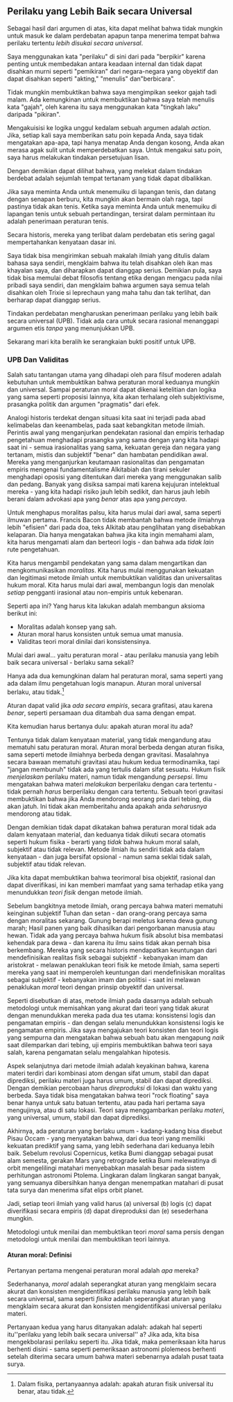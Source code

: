 ## Perilaku yang Lebih Baik secara Universal

Sebagai hasil dari argumen di atas, kita dapat melihat bahwa tidak mungkin untuk masuk ke dalam perdebatan apapun tanpa menerima tempat bahwa perilaku tertentu *lebih disukai secara universal*.

Saya menggunakan kata "perilaku" di sini dari pada "berpikir" karena penting untuk membedakan antara keadaan internal dan tidak dapat disahkan murni seperti "pemikiran" dari negara-negara yang obyektif dan dapat disahkan seperti "akting," "menulis" dan"berbicara".

Tidak mungkin membuktikan bahwa saya mengimpikan seekor gajah tadi malam. Ada kemungkinan untuk membuktikan bahwa saya telah menulis kata "gajah", oleh karena itu saya menggunakan kata "tingkah laku" daripada "pikiran".

Mengakuisisi ke logika unggul kedalam sebuah argumen adalah *action*. Jika, setiap kali saya memberikan satu poin kepada Anda, saya tidak mengatakan apa-apa, tapi hanya menatap Anda dengan kosong, Anda akan merasa agak sulit untuk memperdebatkan saya. Untuk mengakui satu poin, saya harus melakukan tindakan persetujuan lisan.

Dengan demikian dapat dilihat bahwa, yang melekat dalam tindakan berdebat adalah sejumlah tempat tertanam yang tidak dapat dibalikkan.

Jika saya meminta Anda untuk menemuiku di lapangan tenis, dan datang dengan senapan berburu, kita mungkin akan bermain olah raga, tapi pastinya tidak akan tenis. Ketika saya meminta Anda untuk menemuiku di lapangan tenis untuk sebuah pertandingan, tersirat dalam permintaan itu adalah penerimaan peraturan tenis.

Secara historis, mereka yang terlibat dalam perdebatan etis sering gagal mempertahankan kenyataan dasar ini.

Saya tidak bisa mengirimkan sebuah makalah ilmiah yang ditulis dalam bahasa saya sendiri, mengklaim bahwa itu telah disahkan oleh ikan mas khayalan saya, dan diharapkan dapat dianggap serius. Demikian pula, saya tidak bisa memulai debat filosofis tentang etika dengan mengacu pada nilai pribadi saya sendiri, dan mengklaim bahwa argumen saya semua telah disahkan oleh Trixie si leprechaun yang maha tahu dan tak terlihat, dan berharap dapat dianggap serius.

Tindakan perdebatan mengharuskan penerimaan perilaku yang lebih baik secara universal (UPB). Tidak ada cara untuk secara rasional menanggapi argumen etis *tanpa* yang menunjukkan UPB.

Sekarang mari kita beralih ke serangkaian bukti positif untuk UPB.

### UPB Dan Validitas

Salah satu tantangan utama yang dihadapi oleh para filsuf moderen adalah kebutuhan untuk membuktikan bahwa peraturan moral keduanya mungkin dan universal. Sampai peraturan moral dapat dikenai ketelitian dan logika yang sama seperti proposisi lainnya, kita akan terhalang oleh subjektivisme, prasangka politik dan argumen "pragmatis" dari efek.

Analogi historis terdekat dengan situasi kita saat ini terjadi pada abad kelimabelas dan keenambelas, pada saat kebangkitan metode ilmiah. Perintis awal yang menganjurkan pendekatan rasional dan empiris terhadap pengetahuan menghadapi prasangka yang sama dengan yang kita hadapi saat ini - semua irasionalitas yang sama, kekuatan gereja dan negara yang tertanam, mistis dan subjektif "benar" dan hambatan pendidikan awal. Mereka yang menganjurkan keutamaan rasionalitas dan pengamatan empiris mengenai fundamentalisme Alkitabiah dan tirani sekuler menghadapi oposisi yang ditentukan dari mereka yang menggunakan salib dan pedang. Banyak yang disiksa sampai mati karena kejujuran intelektual mereka - yang kita hadapi risiko jauh lebih sedikit, dan harus jauh lebih berani dalam advokasi apa yang *benar* atas apa yang *percaya*.

Untuk menghapus moralitas palsu, kita harus mulai dari awal, sama seperti ilmuwan pertama. Francis Bacon tidak membantah bahwa metode ilmiahnya lebih "efisien" dari pada doa, teks Alkitab atau penglihatan yang disebabkan kelaparan. Dia hanya mengatakan bahwa jika kita ingin memahami alam, kita harus mengamati alam dan berteori logis - dan bahwa ada *tidak lain* rute pengetahuan.

Kita harus mengambil pendekatan yang sama dalam mengartikan dan mengkomunikasikan *moralitas*. Kita harus mulai menggunakan kekuatan dan legitimasi metode ilmiah untuk membuktikan validitas dan universalitas hukum moral. Kita harus mulai dari awal, membangun logis dan menolak *setiap* pengganti irasional atau non-empiris untuk kebenaran.

Seperti apa ini? Yang harus kita lakukan adalah membangun aksioma berikut ini:

- Moralitas adalah konsep yang sah.
- Aturan moral harus konsisten untuk semua umat manusia.
- Validitas teori moral dinilai dari konsistensinya.

Mulai dari awal... yaitu peraturan moral - atau perilaku manusia yang lebih baik secara universal - berlaku sama sekali?

Hanya ada dua kemungkinan dalam hal peraturan moral, sama seperti yang ada dalam ilmu pengetahuan logis manapun. Aturan moral universal berlaku, atau tidak.[^6]

Aturan dapat valid jika *ada secara empiris*, secara grafitasi, atau karena *benar*, seperti persamaan dua ditambah dua sama dengan empat.

Kita kemudian harus bertanya dulu: apakah aturan moral itu ada?

Tentunya tidak dalam kenyataan material, yang tidak mengandung atau mematuhi satu peraturan moral. Aturan moral berbeda dengan aturan fisika, sama seperti metode ilmiahnya berbeda dengan gravitasi. Masalahnya secara bawaan mematuhi gravitasi atau hukum kedua termodinamika, tapi "jangan membunuh" tidak ada yang tertulis dalam sifat sesuatu. Hukum fisik *menjelaskan* perilaku materi, namun tidak mengandung *persepsi*. Ilmu mengatakan bahwa materi *melakukan* berperilaku dengan cara tertentu - tidak pernah *harus* berperilaku dengan cara tertentu. Sebuah teori gravitasi membuktikan bahwa jika Anda mendorong seorang pria dari tebing, dia akan jatuh. Ini tidak akan memberitahu anda apakah anda *seharusnya* mendorong atau tidak.

Dengan demikian tidak dapat dikatakan bahwa peraturan moral tidak ada dalam kenyataan material, dan keduanya tidak diikuti secara otomatis seperti hukum fisika - berarti yang *tidak* bahwa hukum moral salah, subjektif atau tidak relevan. Metode ilmiah itu sendiri tidak ada dalam kenyataan - dan juga bersifat opsional - namun sama seklai tidak salah, subjektif atau tidak relevan.

Jika kita dapat membuktikan bahwa teorimoral bisa objektif, rasional dan dapat diverifikasi, ini kan memberi mamfaat yang sama terhadap etika yang menundukkan *teori fisik* dengan metode ilmiah.

Sebelum bangkitnya metode ilmiah, orang percaya bahwa materi mematuhi keinginan subjektif Tuhan dan setan - dan orang-orang percaya sama dengan moralitas sekarang. Gunung berapi meletus karena dewa gunung marah; Hasil panen yang baik dihasilkan dari pengorbanan manusia atau hewan. Tidak ada yang percaya bahwa hukum fisik absolut bisa membatasi kehendak para dewa - dan karena itu ilmu sains tidak akan pernah bisa berkembang. Mereka yang secara historis mendapatkan keuntungan dari mendefinisikan realitas fisik sebagai subjektif - kebanyakan imam dan aristokrat - melawan penaklukan teori fisik ke metode ilmiah, sama seperti mereka yang saat ini memperoleh keuntungan dari mendefinisikan moralitas sebagai subjektif - kebanyakan imam dan politisi - saat ini melawan penaklukan *moral* teori dengan prinsip obyektif dan universal.

Seperti disebutkan di atas, metode ilmiah pada dasarnya adalah sebuah metodologi untuk memisahkan yang akurat dari teori yang tidak akurat dengan menundukkan mereka pada dua tes utama: konsistensi logis dan pengamatan empiris - dan dengan selalu menundukkan konsistensi logis ke pengamatan empiris. Jika saya mengajukan teori konsisten dan teori logis yang sempurna dan mengatakan bahwa sebuah batu akan mengapung *naik* saat dilemparkan dari tebing, uji empiris membuktikan bahwa teori saya salah, karena pengamatan selalu mengalahkan hipotesis.

Aspek selanjutnya dari metode ilmiah adalah keyakinan bahwa, karena materi terdiri dari kombinasi atom dengan sifat umum, stabil dan dapat diprediksi, perilaku materi juga harus umum, stabil dan dapat diprediksi. Dengan demikian percobaan harus *direproduksi* di lokasi dan waktu yang berbeda. Saya tidak bisa mengatakan bahwa teori "rock floating" saya benar hanya untuk satu batuan tertentu, atau pada hari pertama saya mengujinya, atau di satu lokasi. Teori saya menggambarkan perilaku *materi*, yang universal, umum, stabil dan dapat diprediksi.

Akhirnya, ada peraturan yang berlaku umum - kadang-kadang bisa disebut Pisau Occam - yang menyatakan bahwa, dari dua teori yang memiliki kekuatan prediktif yang sama, yang lebih sederhana dari keduanya lebih baik. Sebelum revolusi Copernicus, ketika Bumi dianggap sebagai pusat alam semesta, gerakan Mars yang retrograde ketika Bumi melewatinya di orbit mengelilingi matahari menyebabkan masalah besar pada sistem perhitungan astronomi Ptolema. Lingkaran dalam lingkaran sangat banyak, yang semuanya dibersihkan hanya dengan menempatkan matahari di pusat tata surya dan menerima sifat elips orbit planet.

Jadi, setiap teori ilmiah yang valid harus (a) universal (b) logis (c) dapat diverifikasi secara empiris (d) dapat direproduksi dan (e) sesederhana mungkin.

Metodologi untuk menilai dan membuktikan teori  *moral* sama persis dengan metodologi untuk menilai dan membuktikan teori lainnya.

#### Aturan moral: Definisi

Pertanyan pertama mengenai peraturan moral adalah *apa* mereka?

Sederhananya, *moral* adalah seperangkat aturan yang mengklaim secara akurat dan konsisten mengidentifikasi perilaku manusia yang lebih baik secara universal, sama seperti *fisika* adalah seperangkat aturan yang mengklaim secara akurat dan konsisten mengidentifikasi universal perilaku materi.

Pertanyaan kedua yang harus ditanyakan adalah: adakah hal seperti itu''perilaku yang lebih baik secara universal'' a? Jika ada, kita bisa mengekbolarasi perilaku seperti itu. Jika tidak, maka pemeriksaan kita harus berhenti disini - sama seperti pemeriksaan astronomi plolemeos berhenti setelah diterima secara umum bahwa materi sebenarnya adalah pusat taata surya.

[^6]: Dalam fisika, pertanyaannya adalah: apakah aturan fisik universal itu benar, atau tidak.
